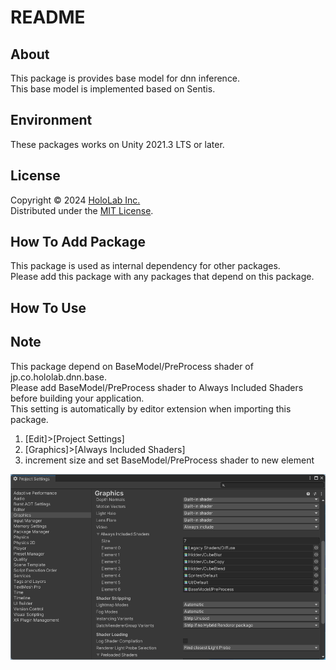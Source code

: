 # README

## About

This package is provides base model for dnn inference.  
This base model is implemented based on Sentis.  

## Environment

These packages works on Unity 2021.3 LTS or later.  

## License

Copyright &copy; 2024 [HoloLab Inc.](https://hololab.co.jp/)  
Distributed under the [MIT License](LICENSE).  

## How To Add Package

This package is used as internal dependency for other packages.  
Please add this package with any packages that depend on this package.  

## How To Use



## Note

This package depend on BaseModel/PreProcess shader of jp.co.hololab.dnn.base.  
Please add BaseModel/PreProcess shader to Always Included Shaders before building your application.  
This setting is automatically by editor extension when importing this package.  

1. [Edit]>[Project Settings]
2. [Graphics]>[Always Included Shaders]
3. increment size and set BaseModel/PreProcess shader to new element

![Always Included Shaders](image.png)
